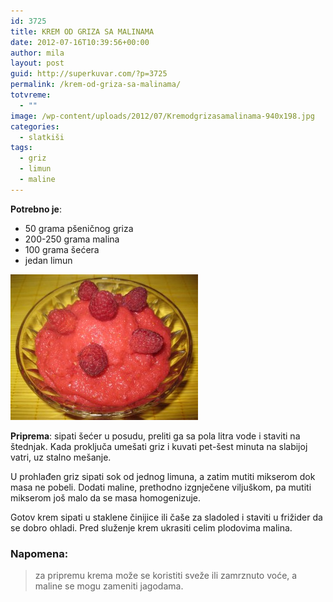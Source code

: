 ```yaml
---
id: 3725
title: KREM OD GRIZA SA MALINAMA
date: 2012-07-16T10:39:56+00:00
author: mila
layout: post
guid: http://superkuvar.com/?p=3725
permalink: /krem-od-griza-sa-malinama/
totvreme:
  - ""
image: /wp-content/uploads/2012/07/Kremodgrizasamalinama-940x198.jpg
categories:
  - slatkiši
tags:
  - griz
  - limun
  - maline
---
```

**Potrebno je**:

  * 50 grama pšeničnog griza
  * 200-250 grama malina
  * 100 grama šećera
  * jedan limun

<img class="alignnone size-medium wp-image-3726" title="Kremodgrizasamalinama" src="/wp-content/uploads/2012/07/Kremodgrizasamalinama-e1342435053611-300x233.jpg" alt="" width="300" height="233" /> 

**Priprema**: sipati šećer u posudu, preliti ga sa pola litra vode i staviti na štednjak. Kada proključa umešati griz i kuvati pet-šest minuta na slabijoj vatri, uz stalno mešanje.

U prohlađen griz sipati sok od jednog limuna, a zatim mutiti mikserom dok masa ne pobeli. Dodati maline, prethodno izgnječene viljuškom, pa mutiti mikserom još malo da se masa homogenizuje.

Gotov krem sipati u staklene činijice ili čaše za sladoled i staviti u frižider da se dobro ohladi. Pred služenje krem ukrasiti celim plodovima malina.

### Napomena:
> za pripremu krema može se koristiti sveže ili zamrznuto voće, a maline se mogu zameniti jagodama.